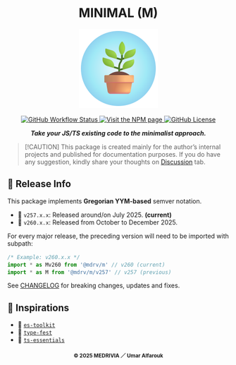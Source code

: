 <h1 align="center">MINIMAL (M)</h1>

<p align="center">
    <img src="res/logo.svg" width="180" height="180" /><br/>
</p>

<p align="center">
    <a href="https://github.com/mdrv/m/actions/workflows/release.yml">
        <img alt="GitHub Workflow Status" src="https://img.shields.io/github/actions/workflow/status/mdrv/m/release.yml?event=release"/>
    </a>
    <a href="https://www.npmjs.com/package/@mdrv/m">
        <img alt="Visit the NPM page" src="https://img.shields.io/npm/v/@mdrv/m"/>
    </a>
    <a href="https://github.com/mdrv/m/blob/master/LICENSE">
        <img alt="GitHub License" src="https://img.shields.io/github/license/mdrv/m">
    </a>
</p>

<p align="center">
    <b><i>Take your JS/TS existing code to the minimalist approach.</i></b>
</p>

>   [!CAUTION]
>   This package is created mainly for the author’s internal projects and published for documentation purposes. If you do have any suggestion, kindly share your thoughts on [Discussion](https://github.com/mdrv/m/discussions) tab.

## 🔔 Release Info

This package implements **Gregorian YYM-based** semver notation.

-   📅 `v257.x.x`: Released around/on July 2025. **(current)**
-   🚀 `v260.x.x`: Released from October to December 2025.

For every major release, the preceding version will need to be imported with subpath: 

```ts
/* Example: v260.x.x */
import * as Mv260 from '@mdrv/m' // v260 (current)
import * as M from '@mdrv/m/v257' // v257 (previous)
```

See [CHANGELOG](https://github.com/mdrv/m/wiki/changelog) for breaking changes, updates and fixes.

## 💖 Inspirations

-   🧩 [`es-toolkit`](https://github.com/toss/es-toolkit)
-   🎊 [`type-fest`](https://github.com/sindresorhus/type-fest)
-   🧰 [`ts-essentials`](https://github.com/ts-essentials/ts-essentials)

<p align="center"><sub><strong>© 2025 MEDRIVIA ／ Umar Alfarouk</strong></sub></p>
